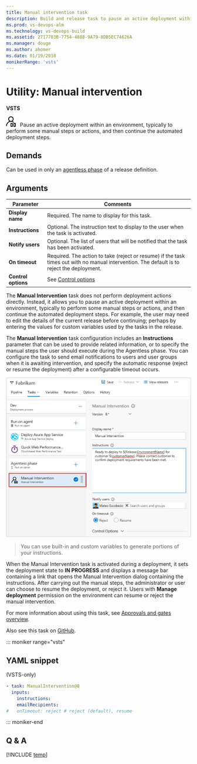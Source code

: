 ```yaml
---
title: Manual intervention task 
description: Build and release task to pause an active deployment within an environment in VSTS and TFS
ms.prod: vs-devops-alm
ms.technology: vs-devops-build
ms.assetid: 2717783B-7754-4888-9A79-8DB5EC74626A
ms.manager: douge
ms.author: ahomer
ms.date: 01/19/2018
monikerRange: 'vsts'
---
```



# Utility: Manual intervention

**VSTS**

![icon](_img/manual-intervention.png) &nbsp; Pause an active deployment within an environment, typically to perform some manual steps or actions, and then continue the automated deployment steps.

## Demands

Can be used in only an [agentless phase](../../concepts/process/phases.md#agentless-phase) of a release definition.

## Arguments

| Parameter | Comments |
| --- | --- |
| **Display name** | Required. The name to display for this task. |
| **Instructions** | Optional. The instruction text to display to the user when the task is activated. |
| **Notify users** | Optional. The list of users that will be notified that the task has been activated. |
| **On timeout** | Required. The action to take (reject or resume) if the task times out with no manual intervention. The default is to reject the deployment. |
| **Control options** | See [Control options](../../concepts/process/tasks.md#controloptions) |

The **Manual Intervention** task does not perform deployment actions directly.
Instead, it allows you to pause an active deployment within an environment, typically to perform some
manual steps or actions, and then continue the automated deployment steps. For example, the user may
need to edit the details of the current release before continuing; perhaps by entering the values for
custom variables used by the tasks in the release.

The **Manual Intervention** task configuration includes an **Instructions** parameter that
can be used to provide related information, or to specify the manual steps
the user should execute during the Agentless phase. You can configure the task to
send email notifications to users and user groups when it is awaiting intervention,
and specify the automatic response (reject or resume the deployment) after a configurable
timeout occurs.

![Configuring a Manual Intervention task](_img/maninter-use-variables.png)

> You can use built-in and custom variables to generate portions of your instructions.

When the Manual Intervention task is activated during a deployment, it sets
the deployment state to **IN PROGRESS** and displays
a message bar containing  a link that opens the Manual Intervention dialog containing the instructions.
After carrying out the manual steps, the administrator or user can choose to resume the deployment, or reject it.
Users with **Manage deployment** permission on the environment can resume or reject the manual intervention.

For more information about using this task, see [Approvals and gates overview](../../concepts/definitions/release/approvals/index.md).

Also see this task on [GitHub](https://github.com/Microsoft/vsts-tasks/tree/master/Tasks/ManualIntervention).

::: moniker range="vsts"

## YAML snippet

(VSTS-only)

```YAML
- task: ManualIntervention@8
  inputs:
    instructions:
    emailRecipients:
#   onTimeout: reject # reject (default), resume
```

::: moniker-end

## Q & A

<!-- BEGINSECTION class="md-qanda" -->

[!INCLUDE [temp](../../_shared/qa-versions.md)]

<!-- ENDSECTION -->

